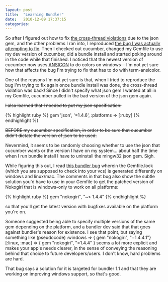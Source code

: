 ```yaml
---
layout: post
title:  "Learning Bundler"
date:   2010-12-09 17:37:15
categories:
---
```


So after I figured out how to fix <a href="http://carol-nichols.com/?p=11">the cross-thread violations</a> due to the json gem, and the other problems I ran into, I reproduced <a href="https://rspec.lighthouseapp.com/projects/16211/tickets/489-rails-model-naming-conflict-with-term#ticket-489-4">the bug I was actually attempting to fix</a>. Then I checked out cucumber, changed my Gemfile to use my dev version of cucumber, did a bundle install and started poking around in the code while that finished. I noticed that the newest version of cucumber now uses <a href="http://adoxa.110mb.com/ansicon/">ANSICON</a> to do colors on windows-- I'm not yet sure how that affects the bug I'm trying to fix that has to do with term-ansicolor.

One of the reasons I'm not yet sure is that, when I tried to reproduce the bug I'm trying to fix again once bundle install was done, the cross-thread violation was back! Since I didn't specify what json gem I wanted at all in my Gemfile, cucumber pulled in the bad version of the json gem again.

<s>I also learned that I needed to put my json specification:</s>

{% highlight ruby %}
  gem 'json', '=1.4.6', :platforms => [:ruby]
{% endhighlight %}

<s>BEFORE my cucumber specification, in order to be sure that cucumber didn't dictate the version of json to be used.</s>

Nevermind, it seems to be randomly choosing whether to use the json that cucumber wants or the version I have on my system... about half the time when I run bundle install I have to uninstall the mingw32 json gem. Sigh.

While figuring this out, I read <a href="https://github.com/carlhuda/bundler/issues/labels/windows#issue/635">this bundler bug</a> wherein the Gemfile.lock (which you are supposed to check into your vcs) is generated differently on windows and linux/mac. The comments in that bug also show the subtle solution you'd have to use in your Gemfile to get the patched version of Nokogiri that is windows-only to work on all platforms:

{% highlight ruby %}
gem "nokogiri", "~> 1.4.4"
{% endhighlight %}

so that you'll get the latest version with bugfixes available on the platform you're on.

Someone suggested being able to specify multiple versions of the same gem depending on the platform, and a bundler dev said that that goes against bundler's reason for existence. I see that point, but saying something like (pseudocode) :windows => { gem "nokogiri", "=1.4.4.1"} [:linux, :mac] => { gem "nokogiri", "=1.4.4" } seems a lot more explicit and makes your app's needs clearer, in the sense of conveying the reasoning behind that choice to future developers/users. I don't know, hard problems are hard.

That bug says a solution for it is targeted for bundler 1.1 and that they are working on improving windows support, so that's good.